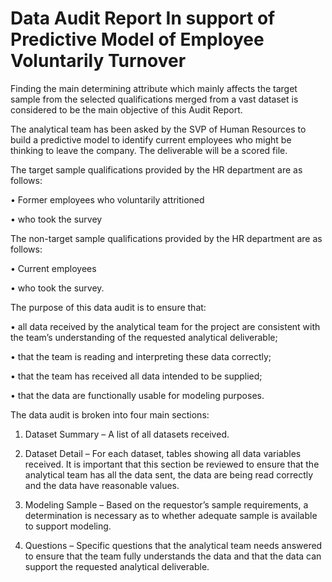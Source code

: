 # Data Audit Report In support of Predictive Model of Employee Voluntarily Turnover

Finding the main determining attribute which mainly affects the target sample from the selected qualifications merged from a vast dataset is considered to be the main objective of this Audit Report.

The analytical team has been asked by the SVP of Human Resources to build a predictive model to identify current employees who might be thinking to leave the company. The deliverable will be a scored file.

The target sample qualifications provided by the HR department are as follows: 

•	Former employees who voluntarily attritioned 

•	who took the survey

The non-target sample qualifications provided by the HR department are as follows:

•	Current employees

•	who took the survey.


The purpose of this data audit is to ensure that: 

• all data received by the analytical team for the project are consistent with the team’s understanding of the requested analytical deliverable; 

• that the team is reading and interpreting these data correctly; 

• that the team has received all data intended to be supplied; 

• that the data are functionally usable for modeling purposes. 


The data audit is broken into four main sections: 

1.	Dataset Summary – A list of all datasets received. 

2.	Dataset Detail – For each dataset, tables showing all data variables received. It is important that this section be reviewed to ensure that the analytical team has all the data sent, the data are being read correctly and the data have reasonable values. 

3.	Modeling Sample – Based on the requestor’s sample requirements, a determination is necessary as to whether adequate sample is available to support modeling. 

4.	Questions – Specific questions that the analytical team needs answered to ensure that the team fully understands the data and that the data can support the requested analytical deliverable.
